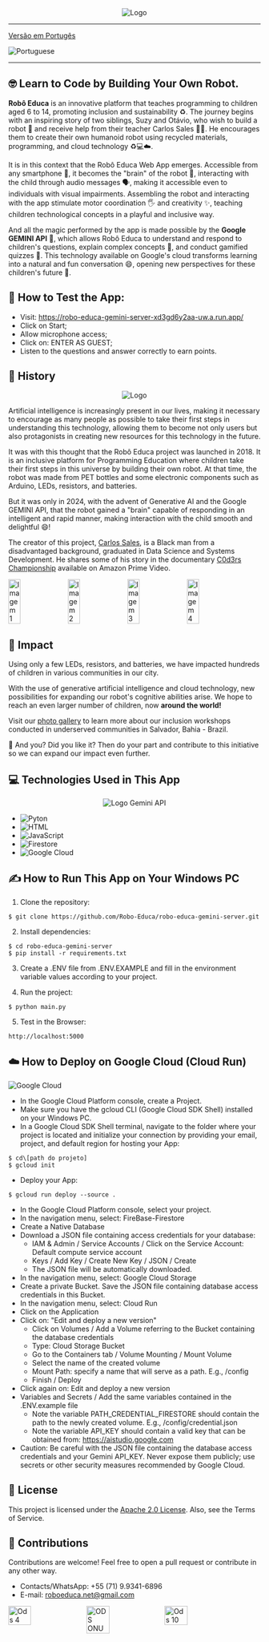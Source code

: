 <div align="center">
<img src="static/images/logo.png" alt="Logo">
</div>

<hr>

[Versão em Portugês](/README_ptBR.md)

![Portuguese](https://img.shields.io/badge/Language-Portuguese-brightgreen)
<hr>

## 🤓  Learn to Code by Building Your Own Robot.

**Robô Educa** is an innovative platform that teaches programming to children aged 6 to 14, promoting inclusion and sustainability ♻️. The journey begins with an inspiring story of two siblings, Suzy and Otávio, who wish to build a robot 🤖 and receive help from their teacher Carlos Sales 👨‍🏫. He encourages them to create their own humanoid robot using recycled materials, programming, and cloud technology ♻️💻☁️.

It is in this context that the Robô Educa Web App emerges. Accessible from any smartphone 📱, it becomes the "brain" of the robot 🧠, interacting with the child through audio messages 🗣️, making it accessible even to individuals with visual impairments. Assembling the robot and interacting with the app stimulate motor coordination 🖐️ and creativity ✨, teaching children technological concepts in a playful and inclusive way.

And all the magic performed by the app is made possible by the **Google GEMINI API** 🤖, which allows Robô Educa to understand and respond to children's questions, explain complex concepts 🤯, and conduct gamified quizzes 🎉. This technology available on Google's cloud transforms learning into a natural and fun conversation 😄, opening new perspectives for these children's future 🚀.

## 🤖 How to Test the App:

* Visit: https://robo-educa-gemini-server-xd3gd6y2aa-uw.a.run.app/
* Click on Start;
* Allow microphone access;
* Click on: ENTER AS GUEST;
* Listen to the questions and answer correctly to earn points.

## 📆 History

<div align="center">
<img src="static/images/robopet.jpg" alt="Logo">
</div>

Artificial intelligence is increasingly present in our lives, making it necessary to encourage as many people as possible to take their first steps in understanding this technology, allowing them to become not only users but also protagonists in creating new resources for this technology in the future.

It was with this thought that the Robô Educa project was launched in 2018. It is an inclusive platform for Programming Education where children take their first steps in this universe by building their own robot. At that time, the robot was made from PET bottles and some electronic components such as Arduino, LEDs, resistors, and batteries.

But it was only in 2024, with the advent of Generative AI and the Google GEMINI API, that the robot gained a "brain" capable of responding in an intelligent and rapid manner, making interaction with the child smooth and delightful 😄!

The creator of this project, [Carlos Sales](https://drive.google.com/file/d/1KPPJQhNn_YsWYK6qllP6muns6WlSRyM1/view?usp=sharing), is a Black man from a disadvantaged background, graduated in Data Science and Systems Development. He shares some of his story in the documentary [C0d3rs Championship](https://www.primevideo.com/detail/0GS98CG03BVM7C224YK7KIWXOJ) available on Amazon Prime Video.

<div style="display: flex;">
<img src="static/images/image1.jpg" alt="Imagem 1" style="width: 22%; margin-right: 8px;">
<img src="static/images/image2.jpg" alt="Imagem 2" style="width: 22%; margin-right: 8px;">
<img src="static/images/image3.jpg" alt="Imagem 3" style="width: 22%; margin-right: 8px;">
<img src="static/images/image4.jpg" alt="Imagem 4" style="width: 22%;">
</div>

## 💪 Impact

Using only a few LEDs, resistors, and batteries, we have impacted hundreds of children in various communities in our city.

With the use of generative artificial intelligence and cloud technology, new possibilities for expanding our robot's cognitive abilities arise. We hope to reach an even larger number of children, now **around the world!**

Visit our [photo gallery](https://photos.app.goo.gl/yJiewdTTsNFtmF846) to learn more about our inclusion workshops conducted in underserved communities in Salvador, Bahia - Brazil.

💪 And you? Did you like it? Then do your part and contribute to this initiative so we can expand our impact even further.

## 💻 Technologies Used in This App

<div align="center">
<img src="static/images/gemini.png" alt="Logo Gemini API">
</div>

- ![Pyton](https://img.shields.io/badge/python-v3-green)
- ![HTML](https://img.shields.io/badge/HTML-5-orange)
- ![JavaScript](https://img.shields.io/badge/JavaScript-ES6-yellow)
- ![Firestore](https://img.shields.io/badge/Firebase-Firestore-orange?style=for-the-badge&logo=firebase)
- ![Google Cloud](https://img.shields.io/badge/Google_Cloud-gray?style=for-the-badge&logo=google-cloud)

## ✍️ How to Run This App on Your Windows PC

1. Clone the repository:
```
$ git clone https://github.com/Robo-Educa/robo-educa-gemini-server.git 
```
2. Install dependencies:
```
$ cd robo-educa-gemini-server
$ pip install -r requirements.txt
```
3. Create a .ENV file from .ENV.EXAMPLE and fill in the environment variable values according to your project.

4. Run the project:
```
$ python main.py
```
5. Test in the Browser:
```
http://localhost:5000
```

## ☁️ How to Deploy on Google Cloud (Cloud Run)

![Google Cloud](https://img.shields.io/badge/Google_Cloud-gray?style=for-the-badge&logo=google-cloud)

* In the Google Cloud Platform console, create a Project.
* Make sure you have the gcloud CLI (Google Cloud SDK Shell) installed on your Windows PC.
* In a Google Cloud SDK Shell terminal, navigate to the folder where your project is located and initialize your connection by providing your email, project, and default region for hosting your App:
```
$ cd\[path do projeto]
$ gcloud init
```
* Deploy your App:
```
$ gcloud run deploy --source .
```
* In the Google Cloud Platform console, select your project.
* In the navigation menu, select: FireBase-Firestore
* Create a Native Database
* Download a JSON file containing access credentials for your database:
    * IAM & Admin / Service Accounts / Click on the Service Account: Default compute service account
    * Keys / Add Key / Create New Key / JSON / Create
    * The JSON file will be automatically downloaded.
* In the navigation menu, select: Google Cloud Storage
* Create a private Bucket. Save the JSON file containing database access credentials in this Bucket.
* In the navigation menu, select: Cloud Run
* Click on the Application
* Click on: "Edit and deploy a new version"
    * Click on Volumes / Add a Volume referring to the Bucket containing the database credentials
    * Type: Cloud Storage Bucket
    * Go to the Containers tab / Volume Mounting / Mount Volume
    * Select the name of the created volume
    * Mount Path: specify a name that will serve as a path. E.g., /config
    * Finish / Deploy
* Click again on: Edit and deploy a new version
* Variables and Secrets / Add the same variables contained in the .ENV.example file
    * Note the variable PATH_CREDENTIAL_FIRESTORE should contain the path to the newly created volume. E.g., /config/credential.json
    * Note the variable API_KEY should contain a valid key that can be obtained from: https://aistudio.google.com
* Caution: Be careful with the JSON file containing the database access credentials and your Gemini API_KEY. Never expose them publicly; use secrets or other security measures recommended by Google Cloud.

## 📄 License

This project is licensed under the [Apache 2.0 License](LICENSE). Also, see the Terms of Service.

## 🤝 Contributions

Contributions are welcome! Feel free to open a pull request or contribute in any other way.

* Contacts/WhatsApp: +55 (71) 9.9341-6896
* E-mail: roboeduca.net@gmail.com

<div style="display: flex;">
<img src="static/images/ods1.jpg" alt="Ods 4" style="width: 30%; margin-right: 5px;">
<img src="static/images/ods2.jpg" alt="ODS ONU" style="width: 30%; margin-right: 5px;">
<img src="static/images/ods3.jpg" alt="Ods 10" style="width: 30%;">
</div>